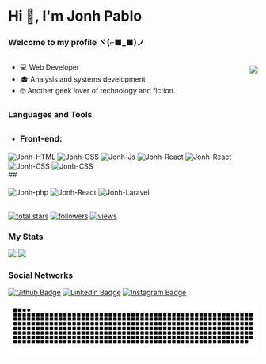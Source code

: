 # <h1>Hi 👋, I'm Jonh Pablo</h1>

### <label>Welcome to my profile ヾ(⌐■_■)ノ</label>
  
<img style="margin-top: 20px;" align="right" width = "width" src="https://raw.githubusercontent.com/MicaelliMedeiros/micaellimedeiros/master/image/computer-illustration.png">
  
##
- 💻 Web Developer
- :mortar_board: Analysis and systems development 
- 🤓 Another geek lover of technology and fiction.
##

### Languages and Tools

##
- <h3>Front-end:</h3>
<div style="display: inline_block">
  <img align="center" alt="Jonh-HTML" height="40" width="40" src="https://skillicons.dev/icons?i=html">
  <img align="center" alt="Jonh-CSS" height="40" width="40" src="https://skillicons.dev/icons?i=css">
  <img align="center" alt="Jonh-Js" height="40" width="40" src="https://skillicons.dev/icons?i=js">
  <img align="center" alt="Jonh-React" height="40" width="40" src="https://skillicons.dev/icons?i=react">
  <img align="center" alt="Jonh-React" height="40" width="40" src="https://skillicons.dev/icons?i=nextjs">
  <img align="center" alt="Jonh-CSS" height="40" width="40" src="https://skillicons.dev/icons?i=bootstrap">
  <img align="center" alt="Jonh-CSS" height="40" width="40" src="https://skillicons.dev/icons?i=tailwind">
</div>
##
  
<div style="display: inline_block"><br>

<img align="center" alt="Jonh-php" height="40" width="40" src="https://skillicons.dev/icons?i=php">

<img align="center" alt="Jonh-React" height="40" width="40" src="https://skillicons.dev/icons?i=nodejs">
<img align="center" alt="Jonh-Laravel" height="40" width="40" src="https://skillicons.dev/icons?i=laravel">

</div>
<br>
<p align="left">
 <a href="https://github.com/pablojonh6550?tab=repositories&sort=stargazers">
 <img alt="total stars" title="Total stars on GitHub" src="https://custom-icon-badges.herokuapp.com/badge/dynamic/json?logo=star&color=55960c&labelColor=488207&label=Stars&style=for-the-badge&query=%24.stars&url=https://api.github-star-counter.workers.dev/user/Pablojonh6550" width="90px"/></a>
<a href="https://github.com/pablojonh6550?tab=followers">
<img alt="followers" title="Follow me on Github" src="https://custom-icon-badges.herokuapp.com/github/followers/pablojonh6550?color=236ad3&labelColor=1155ba&style=for-the-badge&logo=person-add&label=Follow&logoColor=white" width="100px"/></a>
<a href="https://github.com/pablojonh6550">
<img alt="views" title="GitHub profile views" src="https://shields-io-visitor-counter.herokuapp.com/badge?page=pablojonh6550&style=for-the-badge" width="100px" /></a>
</p>
 
### <label align="left"> My Stats </label>

<div align="left">
<img height="150em" src="https://github-readme-stats.vercel.app/api?username=Pablojonh6550&show_icons=true&hide_border=true&layout=compact&theme=tokyonight&include_all_commits=true&count_private=true"/>
  <img height="150em" src="https://github-readme-stats.vercel.app/api/top-langs/?username=Pablojonh6550&exclude_repo=KNN-Image-Classification&show_icons=true&hide_border=true&layout=compact&langs_count=8&theme=tokyonight"/>
</div>

### Social Networks
[![Github Badge](https://img.shields.io/badge/-Github-000?style=flat-square&logo=Github&logoColor=white&link=https://github.com/Pablojonh6550)](https://github.com/Pablojonh6550)
[![Linkedin Badge](https://img.shields.io/badge/-LinkedIn-blue?style=flat-square&logo=Linkedin&logoColor=white&link=https://www.linkedin.com)](https://www.linkedin.com/)
[![Instagram Badge](https://img.shields.io/badge/Instagram-E4405F?style=flat-square&l&logo=instagram&logoColor=white&link=https://www.instagram.com/pablojonh_/)](https://www.instagram.com/pablojonh_/)

![Snake animation](https://github.com/wellingtoncarneirobarbosa/wellingtoncarneirobarbosa/blob/output/github-contribution-grid-snake.svg)

<!-- PabloJonh -->
